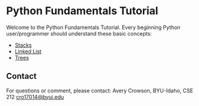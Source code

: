 # Python Fundamentals Tutorial

Welcome to the Python Fundamentals Tutorial. Every beginning Python user/programmer should understand these basic concepts:

- [Stacks](1-stacks.md)
- [Linked List](2-linkedlists.md)
- [Trees](3-trees.md)

## Contact

For questions or comment, please contact:
Avery Crowson, BYU-Idaho, CSE 212
cro17014@byui.edu
